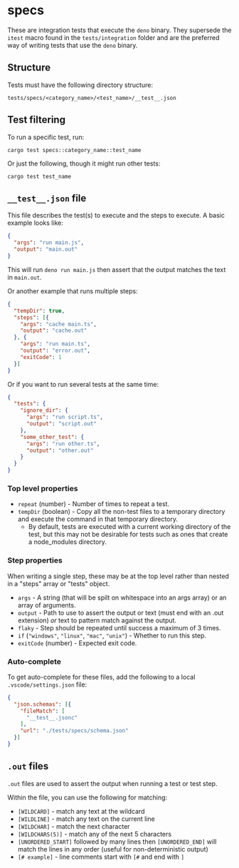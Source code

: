 # specs

These are integration tests that execute the `deno` binary. They supersede the
`itest` macro found in the `tests/integration` folder and are the preferred way
of writing tests that use the `deno` binary.

## Structure

Tests must have the following directory structure:

```
tests/specs/<category_name>/<test_name>/__test__.json
```

## Test filtering

To run a specific test, run:

```
cargo test specs::category_name::test_name
```

Or just the following, though it might run other tests:

```
cargo test test_name
```

## `__test__.json` file

This file describes the test(s) to execute and the steps to execute. A basic
example looks like:

```json
{
  "args": "run main.js",
  "output": "main.out"
}
```

This will run `deno run main.js` then assert that the output matches the text in
`main.out`.

Or another example that runs multiple steps:

```json
{
  "tempDir": true,
  "steps": [{
    "args": "cache main.ts",
    "output": "cache.out"
  }, {
    "args": "run main.ts",
    "output": "error.out",
    "exitCode": 1
  }]
}
```

Or if you want to run several tests at the same time:

```json
{
  "tests": {
    "ignore_dir": {
      "args": "run script.ts",
      "output": "script.out"
    },
    "some_other_test": {
      "args": "run other.ts",
      "output": "other.out"
    }
  }
}
```

### Top level properties

- `repeat` (number) - Number of times to repeat a test.
- `tempDir` (boolean) - Copy all the non-test files to a temporary directory and
  execute the command in that temporary directory.
  - By default, tests are executed with a current working directory of the test,
    but this may not be desirable for tests such as ones that create a
    node_modules directory.

### Step properties

When writing a single step, these may be at the top level rather than nested in
a "steps" array or "tests" object.

- `args` - A string (that will be spilt on whitespace into an args array) or an
  array of arguments.
- `output` - Path to use to assert the output or text (must end with an .out
  extension) _or_ text to pattern match against the output.
- `flaky` - Step should be repeated until success a maximum of 3 times.
- `if` (`"windows"`, `"linux"`, `"mac"`, `"unix"`) - Whether to run this step.
- `exitCode` (number) - Expected exit code.

### Auto-complete

To get auto-complete for these files, add the following to a local
`.vscode/settings.json` file:

```json
{
  "json.schemas": [{
    "fileMatch": [
      "__test__.jsonc"
    ],
    "url": "./tests/specs/schema.json"
  }]
}
```

## `.out` files

`.out` files are used to assert the output when running a test or test step.

Within the file, you can use the following for matching:

- `[WILDCARD]` - match any text at the wildcard
- `[WILDLINE]` - match any text on the current line
- `[WILDCHAR]` - match the next character
- `[WILDCHARS(5)]` - match any of the next 5 characters
- `[UNORDERED_START]` followed by many lines then `[UNORDERED_END]` will match
  the lines in any order (useful for non-deterministic output)
- `[# example]` - line comments start with `[#` and end with `]`

